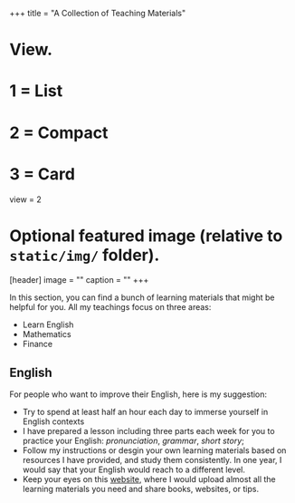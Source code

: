 +++
title = "A Collection of Teaching Materials"

# View.
#   1 = List
#   2 = Compact
#   3 = Card
view = 2

# Optional featured image (relative to `static/img/` folder).
[header]
image = ""
caption = ""
+++

In this section, you can find a bunch of learning materials that might be helpful for you. All my teachings focus on three areas:

* Learn English
* Mathematics
* Finance

## English

For people who want to improve their English, here is my suggestion:

* Try to spend at least half an hour each day to immerse yourself in English contexts
* I have prepared a lesson including three parts each week for you to practice your English: _pronunciation_, _grammar_, _short story_;
* Follow my instructions or desgin your own learning materials based on resources I have provided, and study them consistently. In one year, I would say that your English would reach to a different level.
* Keep your eyes on this [website](https://github.com/Michael-yunfei/LearnEnglish), where I would upload almost all the learning materials you need and share books, websites, or tips.
